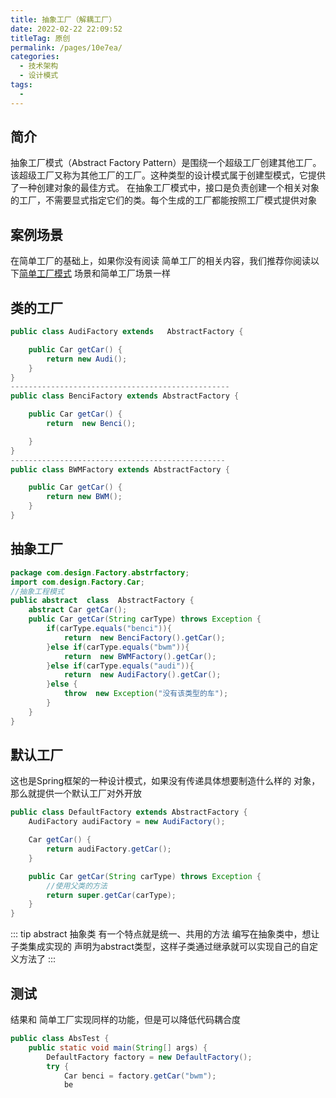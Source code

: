 ```yaml
---
title: 抽象工厂（解耦工厂）
date: 2022-02-22 22:09:52
titleTag: 原创
permalink: /pages/10e7ea/
categories: 
  - 技术架构
  - 设计模式
tags: 
  - 
---
```

## 简介
抽象工厂模式（Abstract Factory Pattern）是围绕一个超级工厂创建其他工厂。该超级工厂又称为其他工厂的工厂。这种类型的设计模式属于创建型模式，它提供了一种创建对象的最佳方式。
在抽象工厂模式中，接口是负责创建一个相关对象的工厂，不需要显式指定它们的类。每个生成的工厂都能按照工厂模式提供对象

## 案例场景
在简单工厂的基础上，如果你没有阅读 简单工厂的相关内容，我们推荐你阅读以下[简单工厂模式](./3.简单工厂模式.md)
场景和简单工厂场景一样

## 类的工厂
```java 
public class AudiFactory extends   AbstractFactory {

    public Car getCar() {
        return new Audi();
    }
}
-------------------------------------------------
public class BenciFactory extends AbstractFactory {

    public Car getCar() {
        return  new Benci();

    }
}
------------------------------------------------
public class BWMFactory extends AbstractFactory {

    public Car getCar() {
        return new BWM();
    }
}

```
## 抽象工厂

```java 
package com.design.Factory.abstrfactory;
import com.design.Factory.Car;
//抽象工程模式
public abstract  class  AbstractFactory {
    abstract Car getCar();
    public Car getCar(String carType) throws Exception {
        if(carType.equals("benci")){
            return  new BenciFactory().getCar();
        }else if(carType.equals("bwm")){
            return  new BWMFactory().getCar();
        }else if(carType.equals("audi")){
            return  new AudiFactory().getCar();
        }else {
            throw  new Exception("没有该类型的车");
        }
    }
}

```
## 默认工厂
这也是Spring框架的一种设计模式，如果没有传递具体想要制造什么样的 对象，那么就提供一个默认工厂对外开放

```java 
public class DefaultFactory extends AbstractFactory {
    AudiFactory audiFactory = new AudiFactory();

    Car getCar() {
        return audiFactory.getCar();
    }

    public Car getCar(String carType) throws Exception {
        //使用父类的方法
        return super.getCar(carType);
    }
}
```
::: tip
  abstract 抽象类 有一个特点就是统一、共用的方法 编写在抽象类中，想让子类集成实现的 声明为abstract类型，这样子类通过继承就可以实现自己的自定义方法了
:::

## 测试
结果和 简单工厂实现同样的功能，但是可以降低代码耦合度
```java 
public class AbsTest {
    public static void main(String[] args) {
        DefaultFactory factory = new DefaultFactory();
        try {
            Car benci = factory.getCar("bwm");
            be
